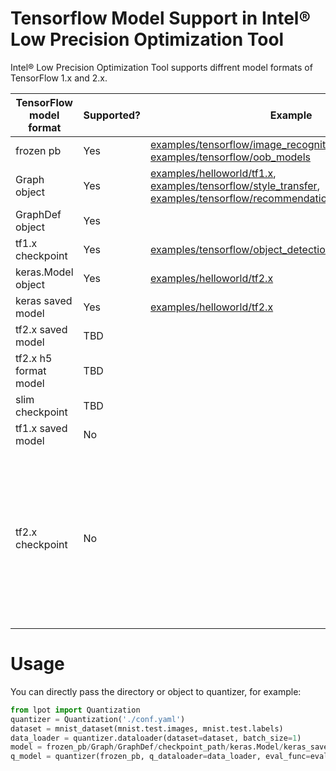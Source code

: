 Tensorflow Model Support in Intel® Low Precision Optimization Tool
===========================================

Intel® Low Precision Optimization Tool supports diffrent model formats of TensorFlow 1.x and 2.x.


| TensorFlow model format | Supported? | Example | Comments |
| ------ | ------ |------|------|
| frozen pb | Yes | [examples/tensorflow/image_recognition](examples/tensorflow/image_recognition), [examples/tensorflow/oob_models](examples/tensorflow/oob_models) | |
| Graph object | Yes | [examples/helloworld/tf1.x](examples/helloworld/tf1.x), [examples/tensorflow/style_transfer](examples/tensorflow/style_transfer), [examples/tensorflow/recommendation/wide_deep_large_ds](examples/tensorflow/recommendation/wide_deep_large_ds) | |
| GraphDef object | Yes | | |
| tf1.x checkpoint | Yes | [examples/tensorflow/object_detection](examples/tensorflow/object_detection) | |
| keras.Model object | Yes | [examples/helloworld/tf2.x](examples/helloworld/tf2.x) | |
| keras saved model | Yes | [examples/helloworld/tf2.x](examples/helloworld/tf2.x) | |
| tf2.x saved model | TBD | | |
| tf2.x h5 format model  | TBD ||
| slim checkpoint | TBD | |
| tf1.x saved model | No| | No plan to support it |
| tf2.x checkpoint | No | | As tf2.x checkpoint only has weight and does not contain any description of the computation, please use different tf2.x model for quantization |


# Usage

You can directly pass the directory or object to quantizer, for example:
```python
from lpot import Quantization
quantizer = Quantization('./conf.yaml')
dataset = mnist_dataset(mnist.test.images, mnist.test.labels)
data_loader = quantizer.dataloader(dataset=dataset, batch_size=1)
model = frozen_pb/Graph/GraphDef/checkpoint_path/keras.Model/keras_savedmodel_path
q_model = quantizer(frozen_pb, q_dataloader=data_loader, eval_func=eval_func)

```


